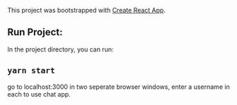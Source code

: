 This project was bootstrapped with [Create React App](https://github.com/facebook/create-react-app).

## Run Project:

In the project directory, you can run:

## `yarn start`

go to localhost:3000 in two seperate browser windows, enter a username in each to use chat app.
